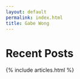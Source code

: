 ```yaml
---
layout: default
permalink: index.html
title: Gabe Wong
---
```


# Recent Posts

{% include articles.html %}

